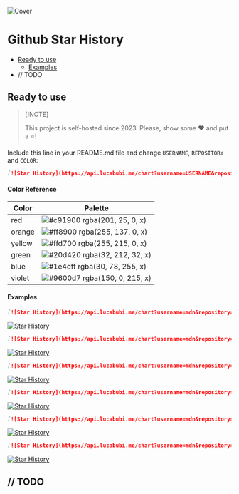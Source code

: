 
![Cover](https://i.ibb.co/C5dzx2K/IMG-9867-1.jpg)

# Github Star History
- [Ready to use](#ready-to-use)
    - [Examples](#examples)
- // TODO

## Ready to use

> \[!NOTE]
>
> This project is self-hosted since 2023. Please, show some :hearts: and put a :star:!

Include this line in your README.md file and change `USERNAME`, `REPOSITORY` and `COLOR`:

```md
[![Star History](https://api.lucabubi.me/chart?username=USERNAME&repository=REPOSITORY&color=COLOR)](https://github.com/lucabubi/star-history)
```

#### Color Reference

| Color             | Palette                                                            |
| ----------------- | ------------------------------------------------------------------ |
| red | ![#c91900](https://via.placeholder.com/10/c91900?text=+) rgba(201, 25, 0, x) |
| orange | ![#ff8900](https://via.placeholder.com/10/ff8900?text=+) rgba(255, 137, 0, x) |
| yellow | ![#ffd700](https://via.placeholder.com/10/ffd700?text=+) rgba(255, 215, 0, x) |
| green | ![#20d420](https://via.placeholder.com/10/20d420?text=+) rgba(32, 212, 32, x) |
| blue | ![#1e4eff](https://via.placeholder.com/10/1e4eff?text=+) rgba(30, 78, 255, x) |
| violet | ![#9600d7](https://via.placeholder.com/10/9600d7?text=+) rgba(150, 0, 215, x) |

#### Examples

```md
[![Star History](https://api.lucabubi.me/chart?username=mdn&repository=js-examples&color=red)](https://github.com/lucabubi/star-history)
```
[![Star History](https://api.lucabubi.me/chart?username=mdn&repository=js-examples&color=red)](https://github.com/lucabubi/star-history)

```md
[![Star History](https://api.lucabubi.me/chart?username=mdn&repository=js-examples&color=orange)](https://github.com/lucabubi/star-history)
```
[![Star History](https://api.lucabubi.me/chart?username=mdn&repository=js-examples&color=orange)](https://github.com/lucabubi/star-history)

```md
[![Star History](https://api.lucabubi.me/chart?username=mdn&repository=js-examples&color=yellow)](https://github.com/lucabubi/star-history)
```
[![Star History](https://api.lucabubi.me/chart?username=mdn&repository=js-examples&color=yellow)](https://github.com/lucabubi/star-history)

```md
[![Star History](https://api.lucabubi.me/chart?username=mdn&repository=js-examples&color=green)](https://github.com/lucabubi/star-history)
```
[![Star History](https://api.lucabubi.me/chart?username=mdn&repository=js-examples&color=green)](https://github.com/lucabubi/star-history)

```md
[![Star History](https://api.lucabubi.me/chart?username=mdn&repository=js-examples&color=blue)](https://github.com/lucabubi/star-history)
```
[![Star History](https://api.lucabubi.me/chart?username=mdn&repository=js-examples&color=blue)](https://github.com/lucabubi/star-history)

```md
[![Star History](https://api.lucabubi.me/chart?username=mdn&repository=js-examples)](https://github.com/lucabubi/star-history)
```
[![Star History](https://api.lucabubi.me/chart?username=mdn&repository=js-examples)](https://github.com/lucabubi/star-history)

## // TODO

